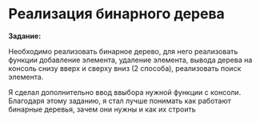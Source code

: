 # Реализация бинарного дерева


**Задание:**

Необходимо реализовать бинарное дерево, для него реализовать функции добавление элемента, удаление элемента, вывода дерева на консоль снизу вверх и сверху вниз (2 способа), реализовать поиск элемента.


Я сделал дополнительно ввод ввыбора нужной функции с консоли. 
Благодаря этому заданию, я стал лучше понимать как работают бинарные деревья, зачем они нужны и как их строить
